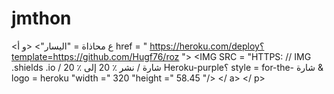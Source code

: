 # jmthon

<ع محاذاة = "اليسار"> <و أ href = " https://heroku.com/deploy؟template=https://github.com/Hugf76/roz "> <IMG SRC = "HTTPS: // IMG .shields .io / شارة / نشر ٪ 20 إلى ٪ 20 Heroku-purple؟ style = for-the- شارة & logo = heroku "width =" 320 "height =" 58.45 "/> </ a> </ p>
